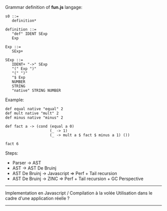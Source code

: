 Grammar definition of **fun.js** langage:
```
s0 ::=
   definition*

definition ::=
   "def" IDENT SExp
   Exp

Exp ::= 
   SExp+    	       	   

SExp ::= 
   IDENT+ "->" SExp 	         
   "(" Exp ")"
   "(" ")"
   "$ Exp
   NUMBER 
   STRING
   "native" STRING NUMBER
```

Example:
```
def equal native "equal" 2
def mult native "mult" 2
def minus native "minus" 2

def fact a -> (cond (equal a 0)
                    (_ -> 1)
                    (_ -> mult a $ fact $ minus a 1) ())

fact 6
```

Steps:
* Parser -> AST
* AST -> AST De Bruinj 
* AST De Bruinj -> Javascript => Perf + Tail recursion
* AST De Bruinj -> ZINC => Perf + Tail recursion + GC Perspective

--- 

Implementation en Javascript / Compilation à la volée
Utilisation dans le cadre d'une application réelle ?

---


